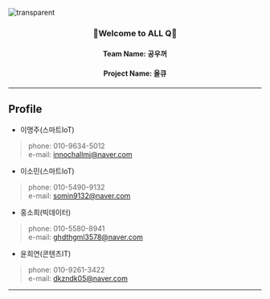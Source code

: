 ![transparent](https://capsule-render.vercel.app/api?type=transparent&align=center&fontColor=6699FF&text=ALL-Q&height=150&fontSize=60&desc=올리브영%20제품%20찾기&descAlignY=75&descAlign=55)

<h3 align="center">👋Welcome to ALL Q👋</h3>
<h4 align="center">Team Name: 공우꺼</h4>
<h4 align="center">Project Name: 올큐</h4>

-------------------------------------------

## Profile

- 이명주(스마트IoT) 
> phone: 010-9634-5012 <br>
> e-mail: innochallmj@naver.com

- 이소민(스마트IoT)
> phone: 010-5490-9132 <br>
> e-mail: somin9132@naver.com

- 홍소희(빅데이터)
> phone: 010-5580-8941 <br>
> e-mail: ghdthgml3578@naver.com

- 윤희연(콘텐츠IT)
> phone: 010-9261-3422 <br>
> e-mail: dkzndk05@naver.com<br>

---------------------------------------
